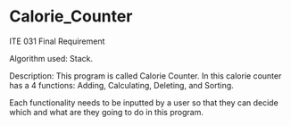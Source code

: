 # Calorie_Counter
ITE 031 Final Requirement

Algorithm used:
Stack.

Description:
This program is called Calorie Counter. 
In this calorie counter has a 4 functions: 
Adding, Calculating, Deleting, and Sorting. 

Each functionality needs to be inputted by a user so that they can decide which and what are they going to do in this program.
